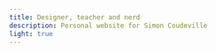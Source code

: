 ```yaml
---
title: Designer, teacher and nerd
description: Personal website for Simon Coudeville
light: true
---
```

